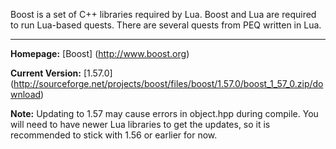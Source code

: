 Boost is a set of C++ libraries required by Lua. Boost and Lua are required to run Lua-based quests. There are several quests from PEQ written in Lua.

***

**Homepage:** [Boost] (http://www.boost.org)

**Current Version:** [1.57.0] (http://sourceforge.net/projects/boost/files/boost/1.57.0/boost_1_57_0.zip/download)

**Note:** Updating to 1.57 may cause errors in object.hpp during compile. You will need to have newer Lua libraries to get the updates, so it is recommended to stick with 1.56 or earlier for now.